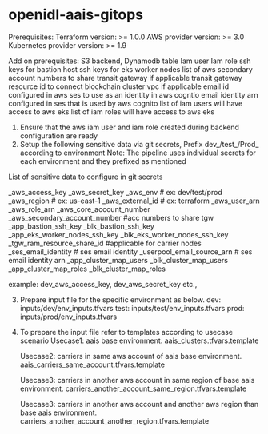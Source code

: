 # openidl-aais-gitops

Prerequisites:
    Terraform version: >= 1.0.0
    AWS provider version: >= 3.0
    Kubernetes provider version: >= 1.9
    
Add on prerequisites: 
    S3 backend, Dynamodb table
    Iam user
    Iam role 
    ssh keys for bastion host
    ssh keys for eks worker nodes 
    list of aws secondary account numbers to share transit gateway if applicable 
    transit gateway resource id to connect blockchain cluster vpc if applicable
    email id configured in aws ses to use as an identity in aws cogntio
    email identity arn configured in ses that is used by aws cognito 
    list of iam users will have access to aws eks
    list of iam roles will have access to aws eks 

    
1. Ensure that the aws iam user and iam role created during backend configuration are ready
2. Setup the following sensitive data via git secrets, Prefix dev_/test_/Prod_ according to environment
Note: The pipeline uses individual secrets for each environment and they prefixed as mentioned

List of sensitive data to configure in git secrets

<env>_aws_access_key
<env>_aws_secret_key
<env>_aws_env # ex: dev/test/prod
<env>_aws_region # ex: us-east-1
<env>_aws_external_id # ex: terraform
<env>_aws_user_arn
<env>_aws_role_arn
<env>_aws_core_account_number
<env>_aws_secondary_account_number #acc numbers to share tgw
<env>_app_bastion_ssh_key
<env>_blk_bastion_ssh_key
<env>_app_eks_worker_nodes_ssh_key
<env>_blk_eks_worker_nodes_ssh_key
<env>_tgw_ram_resource_share_id #applicable for carrier nodes
<env>_ses_email_identity # ses email identity
<env>_userpool_email_source_arn # ses email identity arn
<env>_app_cluster_map_users
<env>_blk_cluster_map_users
<env>_app_cluster_map_roles
<env>_blk_cluster_map_roles 

example: dev_aws_access_key, dev_aws_secret_key etc., 

3. Prepare input file for the specific environment as below. 
    dev: inputs/dev/env_inputs.tfvars
    test: inputs/test/env_inputs.tfvars
    prod: inputs/prod/env_inputs.tfvars
   
4. To prepare the input file refer to templates according to usecase scenario 
    Usecase1: aais base environment.
            aais_clusters.tfvars.template
   
    Usecase2: carriers in same aws account of aais base environment.
            aais_carriers_same_account.tfvars.template 
   
    Usecase3: carriers in another aws account in same region of base aais environment. 
            carriers_another_account_same_region.tfvars.template 
   
    Usecase3: carriers in another aws account and another aws region than base aais environment. 
            carriers_another_account_another_region.tfvars.template
   


   


   
